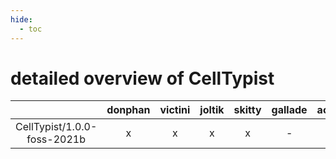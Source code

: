 ```yaml
---
hide:
  - toc
---
```


detailed overview of CellTypist
===============================

| |donphan|victini|joltik|skitty|gallade|accelgor|swalot|doduo|
| :---: | :---: | :---: | :---: | :---: | :---: | :---: | :---: | :---: |
|CellTypist/1.0.0-foss-2021b|x|x|x|x|-|x|x|x|
